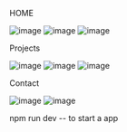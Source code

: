   HOME

![image](https://github.com/user-attachments/assets/a5451b34-93ff-4944-9e9d-b684fd842969)
![image](https://github.com/user-attachments/assets/567f6d4b-d4f1-46df-a7f3-7509bbff62cb)
![image](https://github.com/user-attachments/assets/411d4c8b-0738-4ead-8f26-02bb71cf82b5)

  Projects

![image](https://github.com/user-attachments/assets/b2ab53a4-a0c8-4320-a876-ceb0cc5d6494)
![image](https://github.com/user-attachments/assets/92a3c5aa-18a9-4b7e-8f63-9f16f9e2deae)
![image](https://github.com/user-attachments/assets/c8a756a1-ec9a-4633-92b6-0c4474128c37)

  Contact 

![image](https://github.com/user-attachments/assets/e0cb193d-78ce-4c8d-b0b9-b0cce834d25e)
![image](https://github.com/user-attachments/assets/ef59f635-7732-4d9d-848f-6378606638a0)


npm run dev -- to start a app
